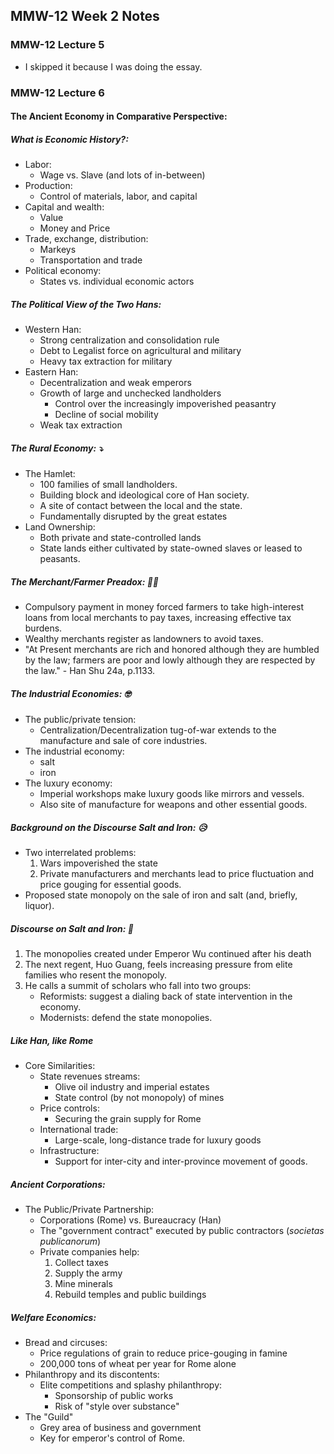 ## MMW-12 Week 2 Notes
### MMW-12 Lecture 5
- I skipped it because I was doing the essay.

### MMW-12 Lecture 6

#### The Ancient Economy in Comparative Perspective:

##### What is Economic History?:
- Labor:
  - Wage vs. Slave (and lots of in-between)
- Production:
  -  Control of materials, labor, and capital
- Capital and wealth:
  - Value
  - Money and Price
- Trade, exchange, distribution:
  - Markeys
  - Transportation and trade
- Political economy:
  - States vs. individual economic actors
 
##### The Political View of the Two Hans:
- Western Han:
  - Strong centralization and consolidation rule
  - Debt to Legalist force on agricultural and military
  - Heavy tax extraction for military
- Eastern Han:
  - Decentralization and weak emperors
  - Growth of large and unchecked landholders
    - Control over the increasingly impoverished peasantry
    - Decline of social mobility
  - Weak tax extraction

##### The Rural Economy: ⤵️
- The Hamlet:
  - 100 families of small landholders.
  - Building block and ideological core of Han society.
  - A site of contact between the local and the state.
  - Fundamentally disrupted by the great estates
- Land Ownership:
  - Both private and state-controlled lands
  - State lands either cultivated by state-owned slaves or leased to peasants.

##### The Merchant/Farmer Preadox: 🧑‍🌾
- Compulsory payment in money forced farmers to take high-interest loans from local merchants to pay taxes, increasing effective tax burdens.
- Wealthy merchants register as landowners to avoid taxes.
- "At Present merchants are rich and honored although they are humbled by the law; farmers are poor and lowly although they are respected by the law." - Han Shu 24a, p.1133.

##### The Industrial Economies: 🤓
- The public/private tension:
  - Centralization/Decentralization tug-of-war extends to the manufacture and sale of core industries.
- The industrial economy:
  - salt
  - iron
- The luxury economy:
  - Imperial workshops make luxury goods like mirrors and vessels.
  - Also site of manufacture for weapons and other essential goods.

##### Background on the Discourse Salt and Iron: 😥
- Two interrelated problems:
  1. Wars impoverished the state
  2. Private manufacturers and merchants lead to price fluctuation and price gouging for essential goods.
- Proposed state monopoly on the sale of iron and salt (and, briefly, liquor).

##### Discourse on Salt and Iron: 🧂
1. The monopolies created under Emperor Wu continued after his death
2. The next regent, Huo Guang, feels increasing pressure from elite families who resent the monopoly.
3. He calls a summit of scholars who fall into two groups:
   - Reformists: suggest a dialing back of state intervention in the economy.
   - Modernists: defend the state monopolies.

##### Like Han, like Rome
- Core Similarities:
  - State revenues streams:
    - Olive oil industry and imperial estates
    - State control (by not monopoly) of mines
  - Price controls:
    - Securing the grain supply for Rome
  - International trade:
    - Large-scale, long-distance trade for luxury goods
  - Infrastructure:
    - Support for inter-city and inter-province movement of goods. 

##### Ancient Corporations:
- The Public/Private Partnership:
  - Corporations (Rome) vs. Bureaucracy (Han)
  - The "government contract" executed by public contractors (_societas publicanorum_)
  - Private companies help:
    1. Collect taxes
    2. Supply the army
    3. Mine minerals
    4. Rebuild temples and public buildings

##### Welfare Economics:
- Bread and circuses:
  - Price regulations of grain to reduce price-gouging in famine
  - 200,000 tons of wheat per year for Rome alone
- Philanthropy and its discontents:
  - Elite competitions and splashy philanthropy:
    - Sponsorship of public works
    - Risk of "style over substance"
- The "Guild"
  - Grey area of business and government
  - Key for emperor's control of Rome. 
